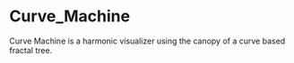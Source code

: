 # Curve_Machine
Curve Machine is a harmonic visualizer using the canopy of a curve based fractal tree.
